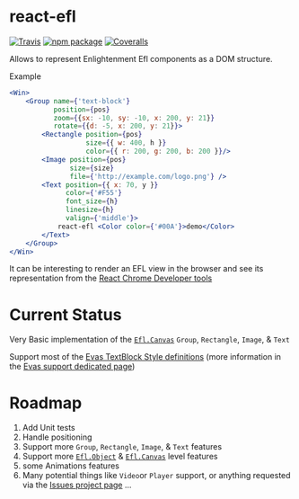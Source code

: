 # react-efl

[![Travis][build-badge]][build]
[![npm package][npm-badge]][npm]
[![Coveralls][coveralls-badge]][coveralls]

Allows to represent Enlightenment Efl components as a DOM structure.

Example
```jsx
<Win>
    <Group name={'text-block'}
           position={pos}
           zoom={{sx: -10, sy: -10, x: 200, y: 21}}
           rotate={{d: -5, x: 200, y: 21}}>
        <Rectangle position={pos}
                   size={{ w: 400, h }}
                   color={{ r: 200, g: 200, b: 200 }}/>
        <Image position={pos}
               size={size}
               file={'http://example.com/logo.png'} />
        <Text position={{ x: 70, y }}
              color={'#F55'}
              font_size={h}
              linesize={h}
              valign={'middle'}>
            react-efl <Color color={'#00A'}>demo</Color>
        </Text>
    </Group>
</Win>
```

It can be interesting to render an EFL view in the browser and see its representation  from the [React Chrome Developer tools](https://reactjs.org/blog/2014/01/02/react-chrome-developer-tools.html)

# Current Status

Very Basic implementation of the [`Efl.Canvas`](https://www.enlightenment.org/develop/api/efl/canvas) `Group`, `Rectangle`, `Image`, & `Text`

Support most of the [Evas TextBlock Style definitions](https://docs.enlightenment.org/auto/evas_textblock_style_page.html) (more information in the [Evas support dedicated page](./src/Evas/README.md))

# Roadmap

1. Add Unit tests
2. Handle positioning
3. Support more `Group`, `Rectangle`, `Image`, & `Text` features
4. Support more [`Efl.Object`](https://www.enlightenment.org/develop/api/efl/object) & [`Efl.Canvas`](https://www.enlightenment.org/develop/api/efl/canvas) level features
5. some Animations features
6. Many potential things like `Video`or `Player` support, or anything requested via the [Issues project page](https://github.com/AMorgaut/react-efl/issues?q=is%3Aissue+is%3Aopen+sort%3Aupdated-desc) ...

[build-badge]: https://img.shields.io/travis/AMorgaut/react-efl/master.png?style=flat-square
[build]: https://travis-ci.org/AMorgaut/react-efl

[npm-badge]: https://img.shields.io/npm/v/react-efl.png?style=flat-square
[npm]: https://www.npmjs.org/package/react-efl

[coveralls-badge]: https://img.shields.io/coveralls/AMorgaut/react-efl/master.png?style=flat-square
[coveralls]: https://coveralls.io/github/AMorgaut/react-efl
